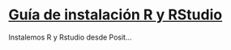 # [Guía de instalación R y RStudio](https://luccemhu.github.io/)

Instalemos R y Rstudio desde Posit...
